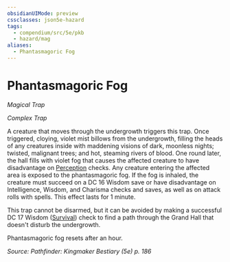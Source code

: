 ```yaml
---
obsidianUIMode: preview
cssclasses: json5e-hazard
tags:
  - compendium/src/5e/pkb
  - hazard/mag
aliases:
  - Phantasmagoric Fog
---
```

# Phantasmagoric Fog
*Magical Trap*  

*Complex Trap*

A creature that moves through the undergrowth triggers this trap. Once triggered, cloying, violet mist billows from the undergrowth, filling the heads of any creatures inside with maddening visions of dark, moonless nights; twisted, malignant trees; and hot, steaming rivers of blood. One round later, the hall fills with violet fog that causes the affected creature to have disadvantage on [Perception](2-Mechanics/CLI/rules/skills.md#Perception) checks. Any creature entering the affected area is exposed to the phantasmagoric fog. If the fog is inhaled, the creature must succeed on a DC 16 Wisdom save or have disadvantage on Intelligence, Wisdom, and Charisma checks and saves, as well as on attack rolls with spells. This effect lasts for 1 minute.

This trap cannot be disarmed, but it can be avoided by making a successful DC 17 Wisdom ([Survival](2-Mechanics/CLI/rules/skills.md#Survival)) check to find a path through the Grand Hall that doesn't disturb the undergrowth.

Phantasmagoric fog resets after an hour.

*Source: Pathfinder: Kingmaker Bestiary (5e) p. 186*